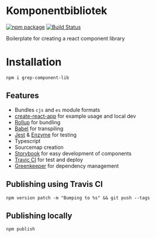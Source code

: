 # Komponentbibliotek

[![npm package](https://img.shields.io/npm/v/grep-component-lib/latest.svg)](https://www.npmjs.com/package/grep-component-lib) 
[![Build Status](https://travis-ci.com/kimbouvet/component-library-boilerplate.svg?branch=master)](https://travis-ci.com/kimbouvet/component-library-boilerplate)

Boilerplate for creating a react component library

# Installation

    npm i grep-component-lib

## Features

- Bundles `cjs` and `es` module formats
- [create-react-app](https://github.com/facebookincubator/create-react-app) for example usage and local dev
- [Rollup](https://rollupjs.org/) for bundling
- [Babel](https://babeljs.io/) for transpiling
- [Jest](https://facebook.github.io/jest/) & [Enzyme](https://github.com/airbnb/enzyme) for testing
- Typescript
- Sourcemap creation
- [Storybook](https://storybook.js.org) for easy development of components
- [Travic CI](https://travis-ci.org) for test and deploy
- [Greenkeeper](https://greenkeeper.io) for dependency management

## Publishing using Travis CI

    npm version patch -m "Bumping to %s" && git push --tags
    
## Publishing locally

    npm publish
